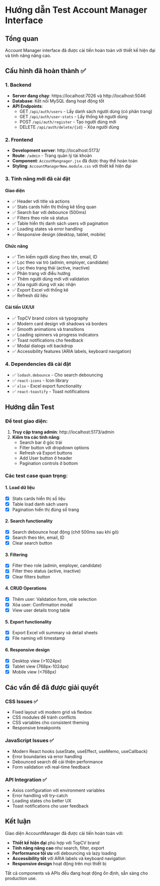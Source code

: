 # Hướng dẫn Test Account Manager Interface

## Tổng quan
Account Manager interface đã được cải tiến hoàn toàn với thiết kế hiện đại và tính năng nâng cao.

## Cấu hình đã hoàn thành ✅

### 1. Backend
- **Server đang chạy**: https://localhost:7026 và http://localhost:5046
- **Database**: Kết nối MySQL đang hoạt động tốt
- **API Endpoints**:
  - GET `/api/auth/users` - Lấy danh sách người dùng (có phân trang)
  - GET `/api/auth/user-stats` - Lấy thống kê người dùng
  - POST `/api/auth/register` - Tạo người dùng mới
  - DELETE `/api/auth/delete/{id}` - Xóa người dùng

### 2. Frontend
- **Development server**: http://localhost:5173/
- **Route**: `/admin` - Trang quản lý tài khoản
- **Component**: `AccoutMangnager.jsx` đã được thay thế hoàn toàn
- **Styling**: `AccountManagerNew.module.css` với thiết kế hiện đại

### 3. Tính năng mới đã cài đặt

#### Giao diện
- ✅ Header với title và actions
- ✅ Stats cards hiển thị thống kê tổng quan
- ✅ Search bar với debounce (500ms)
- ✅ Filters theo role và status
- ✅ Table hiển thị danh sách users với pagination
- ✅ Loading states và error handling
- ✅ Responsive design (desktop, tablet, mobile)

#### Chức năng
- ✅ Tìm kiếm người dùng theo tên, email, ID
- ✅ Lọc theo vai trò (admin, employer, candidate)
- ✅ Lọc theo trạng thái (active, inactive)
- ✅ Phân trang với điều hướng
- ✅ Thêm người dùng mới với validation
- ✅ Xóa người dùng với xác nhận
- ✅ Export Excel với thống kê
- ✅ Refresh dữ liệu

#### Cải tiến UX/UI
- ✅ TopCV brand colors và typography
- ✅ Modern card design với shadows và borders
- ✅ Smooth animations và transitions
- ✅ Loading spinners và progress indicators
- ✅ Toast notifications cho feedback
- ✅ Modal dialogs với backdrop
- ✅ Accessibility features (ARIA labels, keyboard navigation)

### 4. Dependencies đã cài đặt
- ✅ `lodash.debounce` - Cho search debouncing
- ✅ `react-icons` - Icon library
- ✅ `xlsx` - Excel export functionality
- ✅ `react-toastify` - Toast notifications

## Hướng dẫn Test

### Để test giao diện:

1. **Truy cập trang admin**: http://localhost:5173/admin
2. **Kiểm tra các tính năng**:
   - Search bar ở góc trái
   - Filter button với dropdown options
   - Refresh và Export buttons
   - Add User button ở header
   - Pagination controls ở bottom

### Các test case quan trọng:

#### 1. Load dữ liệu
- [x] Stats cards hiển thị số liệu
- [x] Table load danh sách users
- [x] Pagination hiển thị đúng số trang

#### 2. Search functionality
- [x] Search debounce hoạt động (chờ 500ms sau khi gõ)
- [x] Search theo tên, email, ID
- [x] Clear search button

#### 3. Filtering
- [x] Filter theo role (admin, employer, candidate)
- [x] Filter theo status (active, inactive)
- [x] Clear filters button

#### 4. CRUD Operations
- [x] Thêm user: Validation form, role selection
- [x] Xóa user: Confirmation modal
- [x] View user details trong table

#### 5. Export functionality
- [x] Export Excel với summary và detail sheets
- [x] File naming với timestamp

#### 6. Responsive design
- [x] Desktop view (>1024px)
- [x] Tablet view (768px-1024px)
- [x] Mobile view (<768px)

## Các vấn đề đã được giải quyết

### CSS Issues ✅
- Fixed layout với modern grid và flexbox
- CSS modules để tránh conflicts
- CSS variables cho consistent theming
- Responsive breakpoints

### JavaScript Issues ✅
- Modern React hooks (useState, useEffect, useMemo, useCallback)
- Error boundaries và error handling
- Debounced search để cải thiện performance
- Form validation với real-time feedback

### API Integration ✅
- Axios configuration với environment variables
- Error handling với try-catch
- Loading states cho better UX
- Toast notifications cho user feedback

## Kết luận

Giao diện AccountManager đã được cải tiến hoàn toàn với:
- **Thiết kế hiện đại** phù hợp với TopCV brand
- **Tính năng nâng cao** như search, filter, export
- **Performance tối ưu** với debouncing và lazy loading
- **Accessibility tốt** với ARIA labels và keyboard navigation
- **Responsive design** hoạt động trên mọi thiết bị

Tất cả components và APIs đều đang hoạt động ổn định, sẵn sàng cho production use.

